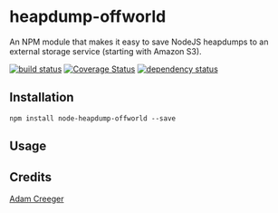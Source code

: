 # heapdump-offworld

An NPM module that makes it easy to save NodeJS heapdumps to an external storage service (starting with Amazon S3).

[![build status](https://secure.travis-ci.org/Factr/node-heapdump-offworld.svg)](http://travis-ci.org/Factr/node-heapdump-offworld)
[![Coverage Status](https://coveralls.io/repos/Factr/node-heapdump-offworld/badge.svg)](https://coveralls.io/r/Factr/node-heapdump-offworld)
[![dependency status](https://david-dm.org/Factr/node-heapdump-offworld.svg)](https://david-dm.org/Factr/node-heapdump-offworld)

## Installation

```
npm install node-heapdump-offworld --save
```

## Usage



## Credits
[Adam Creeger](https://github.com/acreeger/)
